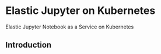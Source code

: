 # Elastic Jupyter on Kubernetes

Elastic Jupyter Notebook as a Service on Kubernetes

## Introduction

